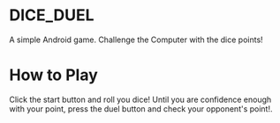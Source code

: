 # DICE_DUEL
A simple Android game. Challenge the Computer with the dice points! 
# How to Play
Click the start button and roll you dice! Until you are confidence enough with your point, press the duel button and check your opponent's point!. 
